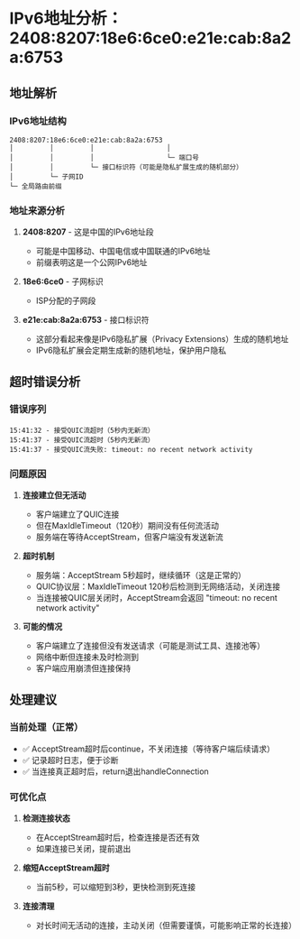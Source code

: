 # IPv6地址分析：2408:8207:18e6:6ce0:e21e:cab:8a2a:6753

## 地址解析

### IPv6地址结构
```
2408:8207:18e6:6ce0:e21e:cab:8a2a:6753
│         │         │                  │
│         │         │                  └─ 端口号
│         │         └─ 接口标识符（可能是隐私扩展生成的随机部分）
│         └─ 子网ID
└─ 全局路由前缀
```

### 地址来源分析

1. **2408:8207** - 这是中国的IPv6地址段
   - 可能是中国移动、中国电信或中国联通的IPv6地址
   - 前缀表明这是一个公网IPv6地址

2. **18e6:6ce0** - 子网标识
   - ISP分配的子网段

3. **e21e:cab:8a2a:6753** - 接口标识符
   - 这部分看起来像是IPv6隐私扩展（Privacy Extensions）生成的随机地址
   - IPv6隐私扩展会定期生成新的随机地址，保护用户隐私

## 超时错误分析

### 错误序列
```
15:41:32 - 接受QUIC流超时（5秒内无新流）
15:41:37 - 接受QUIC流超时（5秒内无新流）  
15:41:37 - 接受QUIC流失败: timeout: no recent network activity
```

### 问题原因

1. **连接建立但无活动**
   - 客户端建立了QUIC连接
   - 但在MaxIdleTimeout（120秒）期间没有任何流活动
   - 服务端在等待AcceptStream，但客户端没有发送新流

2. **超时机制**
   - 服务端：AcceptStream 5秒超时，继续循环（这是正常的）
   - QUIC协议层：MaxIdleTimeout 120秒后检测到无网络活动，关闭连接
   - 当连接被QUIC层关闭时，AcceptStream会返回 "timeout: no recent network activity"

3. **可能的情况**
   - 客户端建立了连接但没有发送请求（可能是测试工具、连接池等）
   - 网络中断但连接未及时检测到
   - 客户端应用崩溃但连接保持

## 处理建议

### 当前处理（正常）
- ✅ AcceptStream超时后continue，不关闭连接（等待客户端后续请求）
- ✅ 记录超时日志，便于诊断
- ✅ 当连接真正超时后，return退出handleConnection

### 可优化点
1. **检测连接状态**
   - 在AcceptStream超时后，检查连接是否还有效
   - 如果连接已关闭，提前退出

2. **缩短AcceptStream超时**
   - 当前5秒，可以缩短到3秒，更快检测到死连接

3. **连接清理**
   - 对长时间无活动的连接，主动关闭（但需要谨慎，可能影响正常的长连接）

